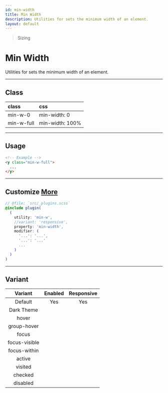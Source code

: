 ```yaml
---
id: min-width
title: Min Width
description: Utilities for sets the minimum width of an element.
layout: default
---
```


> Sizing

# Min Width

Utilities for sets the minimum width of an element.

---

## Class

| <span class="px-3 py-1 text-white (dark)text-charcoal-100 bg-charcoal-100 (dark)bg-gray-600 rounded-full">class</span> | <span class="px-3 py-1 text-white (dark)text-charcoal-100 bg-charcoal-100 (dark)bg-gray-600 rounded-full">css</span> |
|:--|:--|
| min-w-0 | min-width: 0 |
| min-w-full | min-width: 100% |

---

## Usage

```html
<!-- Example -->
<y class="min-w-full">
  ...
</y>
```

---

## Customize <a class="ml-1 px-2 py-1 text-sm text-gray-600 (dark)text-charcoal-100 bg-gray-300 (dark)bg-gray-600" href="/plugin-api/">More</a>

```scss
// @file: `src/_plugins.scss`
@include plugin(
  (
    utility: 'min-w',
    //variant: 'responsive',
    property: 'min-width',
    modifier: (
      '...': '...',
      '...': '...'
      ...
    )
  )
)
```

---

## Variant

| <span class="font-semibold underline">Variant</span> | <span class="font-semibold underline">Enabled</span> | <span class="font-semibold underline">Responsive</span> |
|:-:|:-:|:-:|
| Default | Yes | Yes |
| Dark Theme | | |
| hover| | |
| group-hover | | |
| focus | | |
| focus-visible | | |
| focus-within | | |
| active | | |
| visited | | |
| checked | | |
| disabled | | |